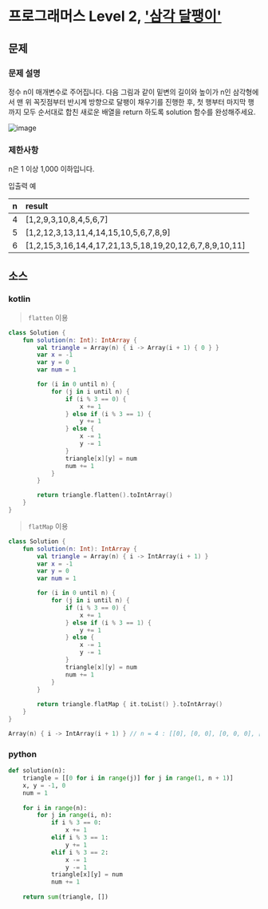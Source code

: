 # 프로그래머스 Level 2, ['삼각 달팽이'](https://programmers.co.kr/learn/courses/30/lessons/68645)

## 문제

### 문제 설명

정수 n이 매개변수로 주어집니다. 다음 그림과 같이 밑변의 길이와 높이가 n인 삼각형에서 맨 위 꼭짓점부터 반시계 방향으로 달팽이 채우기를 진행한 후, 첫 행부터 마지막 행까지 모두 순서대로 합친 새로운 배열을 return 하도록 solution 함수를 완성해주세요.

![image](https://user-images.githubusercontent.com/39554623/139251470-336e8aa8-a7d0-44da-bb75-200e239ab10d.png)

### 제한사항

n은 1 이상 1,000 이하입니다.

입출력 예

|n	|result|
|:--|:--|
|4	|[1,2,9,3,10,8,4,5,6,7]|
|5	|[1,2,12,3,13,11,4,14,15,10,5,6,7,8,9]|
|6	|[1,2,15,3,16,14,4,17,21,13,5,18,19,20,12,6,7,8,9,10,11]|

## 소스

### kotlin

> `flatten` 이용

```kotlin
class Solution {
    fun solution(n: Int): IntArray {
        val triangle = Array(n) { i -> Array(i + 1) { 0 } }
        var x = -1
        var y = 0
        var num = 1

        for (i in 0 until n) {
            for (j in i until n) {
                if (i % 3 == 0) {
                    x += 1
                } else if (i % 3 == 1) {
                    y += 1
                } else {
                    x -= 1
                    y -= 1
                }
                triangle[x][y] = num
                num += 1
            }
        }

        return triangle.flatten().toIntArray()
    }
}
```

> `flatMap` 이용

```kotlin
class Solution {
    fun solution(n: Int): IntArray {
        val triangle = Array(n) { i -> IntArray(i + 1) }
        var x = -1
        var y = 0
        var num = 1

        for (i in 0 until n) {
            for (j in i until n) {
                if (i % 3 == 0) {
                    x += 1
                } else if (i % 3 == 1) {
                    y += 1
                } else {
                    x -= 1
                    y -= 1
                }
                triangle[x][y] = num
                num += 1
            }
        }
        
        return triangle.flatMap { it.toList() }.toIntArray()
    }
}
```

```kotlin
Array(n) { i -> IntArray(i + 1) } // n = 4 : [[0], [0, 0], [0, 0, 0], [0, 0, 0, 0]]
```

### python

```python
def solution(n):
    triangle = [[0 for i in range(j)] for j in range(1, n + 1)]
    x, y = -1, 0
    num = 1
    
    for i in range(n):
        for j in range(i, n):
            if i % 3 == 0:
                x += 1
            elif i % 3 == 1:
                y += 1
            elif i % 3 == 2:
                x -= 1
                y -= 1
            triangle[x][y] = num
            num += 1
    
    return sum(triangle, [])
```
